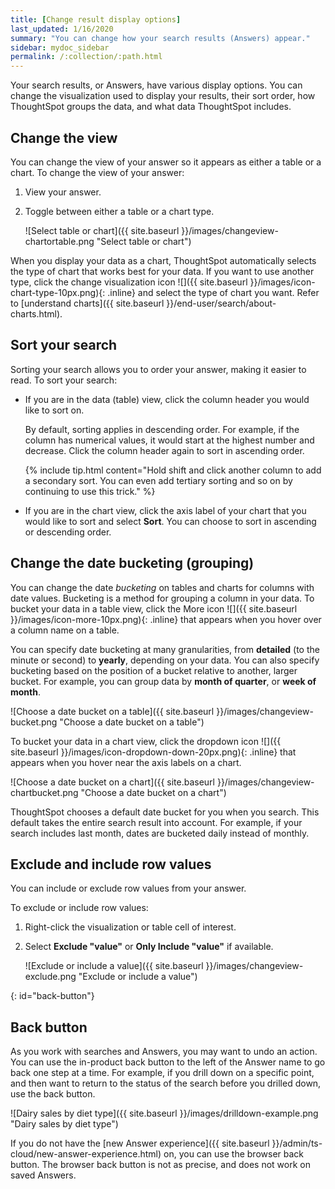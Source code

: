 ```yaml
---
title: [Change result display options]
last_updated: 1/16/2020
summary: "You can change how your search results (Answers) appear."
sidebar: mydoc_sidebar
permalink: /:collection/:path.html
---
```

Your search results, or Answers, have various display options. You can change the
visualization used to display your results, their sort order, how ThoughtSpot groups the data, and what data ThoughtSpot includes.

## Change the view

You can change the view of your answer so it appears as either a table or a chart. To
change the view of your answer:

1. View your answer.
2. Toggle between either a table or a chart type.

    ![Select table or chart]({{ site.baseurl }}/images/changeview-chartortable.png "Select table or chart")

When you display your data as a chart, ThoughtSpot automatically selects the type of chart that works best for your data. If you want to use another type, click the change visualization icon ![]({{ site.baseurl }}/images/icon-chart-type-10px.png){: .inline} and select the type of chart you want. Refer to [understand charts]({{ site.baseurl }}/end-user/search/about-charts.html).

## Sort your search

Sorting your search allows you to order your answer, making it easier to read.
To sort your search:

* If you are in the data (table) view, click the column header you would like to sort on.

   By default, sorting applies in descending order. For example, if the column has numerical values, it would start at the highest number and decrease. Click the column header again to sort in ascending order.

   {% include tip.html content="Hold shift and click another column to add a secondary sort. You can even add tertiary sorting and so on by continuing to use this trick." %}

* If you are in the chart view, click the axis label of your chart that you would like to sort and select **Sort**. You can choose to sort in ascending or descending order.

## Change the date bucketing (grouping)

You can change the date _bucketing_ on tables and charts for columns with date
values.  Bucketing is a method for grouping a column in your data. To bucket your data in a table view, click the More icon ![]({{ site.baseurl }}/images/icon-more-10px.png){: .inline} that appears when you hover over a column name on a table.

You can specify date bucketing at many granularities, from **detailed** (to the minute or second) to **yearly**, depending on your data. You can also specify bucketing based on the position of a bucket relative to another, larger bucket. For example, you can group data by **month of quarter**, or **week of month**.

![Choose a date bucket on a table]({{ site.baseurl }}/images/changeview-bucket.png "Choose a date bucket on a table")

To bucket your data in a chart view, click the dropdown icon ![]({{ site.baseurl }}/images/icon-dropdown-down-20px.png){: .inline} that appears when you hover near the axis labels on a chart.

![Choose a date bucket on a chart]({{ site.baseurl }}/images/changeview-chartbucket.png "Choose a date bucket on a chart")

ThoughtSpot chooses a default date bucket for you when you search. This default
takes the entire search result into account. For example, if your search
includes last month, dates are bucketed daily instead of monthly.

## Exclude and include row values

You can include or exclude row values from your answer.

To exclude or include row values:

1. Right-click the visualization or table cell of interest.
2. Select **Exclude "value"** or **Only Include "value"** if available.

     ![Exclude or include a value]({{ site.baseurl }}/images/changeview-exclude.png "Exclude or include a value")

{: id="back-button"}
## Back button
As you work with searches and Answers, you may want to undo an action. You can use the in-product back button to the left of the Answer name to go back one step at a time. For example, if you drill down on a specific point, and then want to return to the status of the search before you drilled down, use the back button.

![Dairy sales by diet type]({{ site.baseurl }}/images/drilldown-example.png "Dairy sales by diet type")

If you do not have the [new Answer experience]({{ site.baseurl }}/admin/ts-cloud/new-answer-experience.html) on, you can use the browser back button. The browser back button is not as precise, and does not work on saved Answers.
